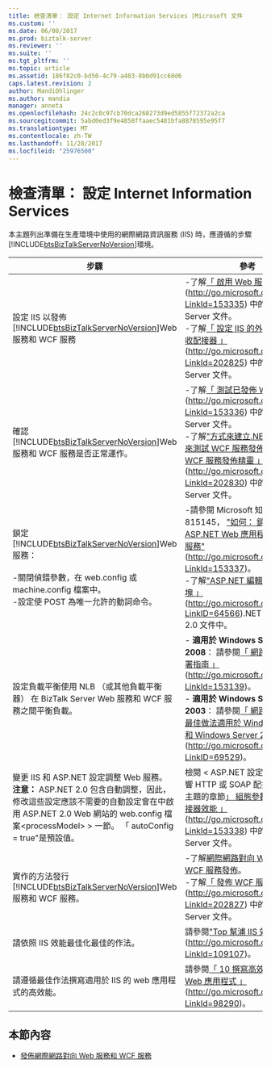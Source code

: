 ```yaml
---
title: 檢查清單： 設定 Internet Information Services |Microsoft 文件
ms.custom: ''
ms.date: 06/08/2017
ms.prod: biztalk-server
ms.reviewer: ''
ms.suite: ''
ms.tgt_pltfrm: ''
ms.topic: article
ms.assetid: 186f82c0-bd50-4c79-a403-8b0d91cc68d6
caps.latest.revision: 2
author: MandiOhlinger
ms.author: mandia
manager: anneta
ms.openlocfilehash: 24c2c0c97cb70dca268273d9ed5855f72372a2ca
ms.sourcegitcommit: 5abd0ed3f9e4858ffaaec5481bfa8878595e95f7
ms.translationtype: MT
ms.contentlocale: zh-TW
ms.lasthandoff: 11/28/2017
ms.locfileid: "25976500"
---
```

# <a name="checklist-configuring-internet-information-services"></a>檢查清單： 設定 Internet Information Services
本主題列出準備在生產環境中使用的網際網路資訊服務 (IIS) 時，應遵循的步驟[!INCLUDE[btsBizTalkServerNoVersion](../includes/btsbiztalkservernoversion-md.md)]環境。  
  
|步驟|參考|  
|-----------|---------------|  
|設定 IIS 以發佈[!INCLUDE[btsBizTalkServerNoVersion](../includes/btsbiztalkservernoversion-md.md)]Web 服務和 WCF 服務|-了解[「 啟用 Web 服務 」](http://go.microsoft.com/fwlink/?LinkId=153335) (http://go.microsoft.com/fwlink/?LinkId=153335) 中的 BizTalk Server 文件。<br />-了解[「 設定 IIS 的外掛式 WCF 接收配接器 」](http://go.microsoft.com/fwlink/?LinkId=202825)(http://go.microsoft.com/fwlink/?LinkId=202825) 中的 BizTalk Server 文件。|  
|確認[!INCLUDE[btsBizTalkServerNoVersion](../includes/btsbiztalkservernoversion-md.md)]Web 服務和 WCF 服務是否正常運作。|-了解[「 測試已發佈 Web 服務 」](http://go.microsoft.com/fwlink/?LinkId=153336) (http://go.microsoft.com/fwlink/?LinkId=153336) 中的 BizTalk Server 文件。<br />-了解["方式來建立.NET 應用程式來測試 WCF 服務發佈與 BizTalk WCF 服務發佈精靈 」](http://go.microsoft.com/fwlink/?LinkId=202830) (http://go.microsoft.com/fwlink/?LinkId=202830) 中的 BizTalk Server 文件。|  
|鎖定[!INCLUDE[btsBizTalkServerNoVersion](../includes/btsbiztalkservernoversion-md.md)]Web 服務：<br /><br /> -關閉偵錯參數，在 web.config 或 machine.config 檔案中。<br />-設定使 POST 為唯一允許的動詞命令。|-請參閱 Microsoft 知識庫文章 815145， ["如何： 鎖定的 ASP.NET Web 應用程式或 Web 服務"](http://go.microsoft.com/fwlink/?LinkId=153337) (http://go.microsoft.com/fwlink/?LinkId=153337)。<br />-了解["ASP.NET 編輯規則對話方塊 」](http://go.microsoft.com/fwlink/?LinkID=64566) (http://go.microsoft.com/fwlink/?LinkID=64566).NET Framework 2.0 文件中。|  
|設定負載平衡使用 NLB （或其他負載平衡器） 在 BizTalk Server Web 服務和 WCF 服務之間平衡負載。|-   **適用於 Windows Server 2008**： 請參閱[「 網路載入平衡部署指南 」](http://go.microsoft.com/fwlink/?LinkId=153139) (http://go.microsoft.com/fwlink/?LinkId=153139)。<br />-   **適用於 Windows Server 2003**： 請參閱[「 網路負載平衡： 最佳做法適用於 Windows 2000 和 Windows Server 2003"](http://go.microsoft.com/fwlink/?LinkID=69529) (http://go.microsoft.com/fwlink/?LinkID=69529)。|  
|變更 IIS 和 ASP.NET 設定調整 Web 服務。 **注意：** ASP.NET 2.0 包含自動調整，因此，修改這些設定應該不需要的自動設定會在中啟用 ASP.NET 2.0 Web 網站的 web.config 檔案\<processModel\> > 一節。 「 autoConfig = true"是預設值。|檢閱 < ASP.NET 設定，可能會影響 HTTP 或 SOAP 配接器的效能 > 主題的章節[」 組態參數，會影響配接器效能 」](http://go.microsoft.com/fwlink/?LinkId=153338) (http://go.microsoft.com/fwlink/?LinkId=153338) 中的 BizTalk Server 文件。|  
|實作的方法發行[!INCLUDE[btsBizTalkServerNoVersion](../includes/btsbiztalkservernoversion-md.md)]Web 服務和 WCF 服務。|-了解[網際網路對向 Web 服務和 WCF 服務發佈](../technical-guides/publishing-internet-facing-web-services-and-wcf-services.md)。<br />-了解[「 發佈 WCF 服務 」](http://go.microsoft.com/fwlink/?LinkId=202827) (http://go.microsoft.com/fwlink/?LinkId=202827) 中的 BizTalk Server 文件。|  
|請依照 IIS 效能最佳化最佳的作法。|請參閱["Top 幫浦 IIS 效能十種"](http://go.microsoft.com/fwlink/?LinkId=109107) (http://go.microsoft.com/fwlink/?LinkId=109107)。|  
|請遵循最佳作法撰寫適用於 IIS 的 web 應用程式的高效能。|請參閱[「 10 撰寫高效能的秘訣 Web 應用程式 」](http://go.microsoft.com/fwlink/?LinkId=98290) (http://go.microsoft.com/fwlink/?LinkId=98290)。|  
  
## <a name="in-this-section"></a>本節內容  
  
-   [發佈網際網路對向 Web 服務和 WCF 服務](../technical-guides/publishing-internet-facing-web-services-and-wcf-services.md)